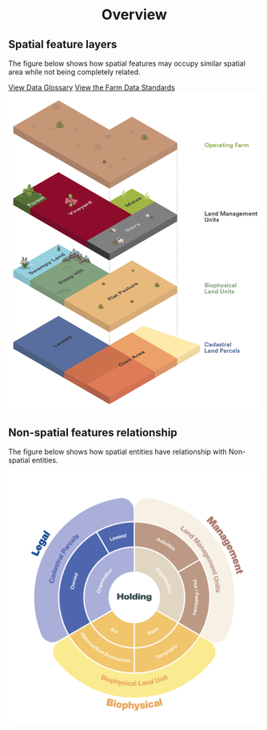 
<h1 style="text-align:center; width:100%;">Overview</h1>

<h2> Spatial feature layers </h2>
<p>The figure below shows how spatial features may occupy similar spatial area while not being completely related.</p>
<a href="https://www.datalinker.org/activity" class="btn" style="align-items:center">View Data Glossary</a>
<a href="https://github.com/Datalinker-Org/Farm-Data-Standards/blob/master/README.md" class="btn" style="align-items:center; margin-left:0;">View the Farm Data Standards</a>
<img src="images/MPI-farm-data-diagram-2.png" alt="Farm Data diagram" class="diagram">


<h2> Non-spatial features relationship </h2>
<p>The figure below shows how spatial entities have relationship with Non-spatial entities.</p>
<img src="images/Farm-data-model-1.png" alt="Farm Data diagram" class="diagram">


